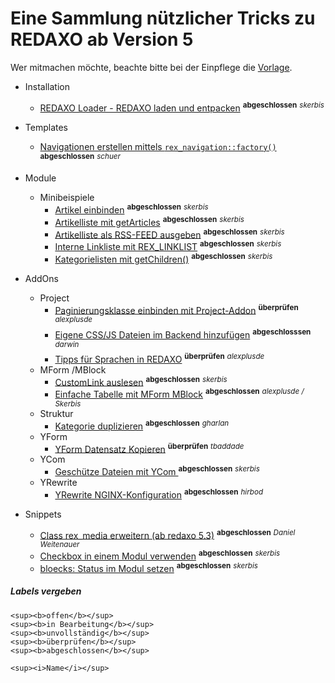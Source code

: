 # Eine Sammlung nützlicher Tricks zu REDAXO ab Version 5

Wer mitmachen möchte, beachte bitte bei der Einpflege die [Vorlage](_vorlage.md). 

- Installation
    - [REDAXO Loader - REDAXO laden und entpacken](install_redaxo_loader.md) <sup><b>abgeschlossen</b></sup> <sup><i>skerbis</i></sup>

- Templates
    - [Navigationen erstellen mittels `rex_navigation::factory()`](templates_navigation-factory.md) <sup><b>abgeschlossen</b></sup> <sup><i>schuer</i></sup>

- Module
    - Minibeispiele
        - [Artikel einbinden](modul_minibeispiel_artikel_einbinden.md) <sup><b>abgeschlossen</b></sup> <sup><i>skerbis</i></sup>
        - [Artikelliste mit getArticles](modul_minibeispiel_artikelliste_mit_getarticles.md) <sup><b>abgeschlossen</b></sup> <sup><i>skerbis</i></sup>
        - [Artikelliste als RSS-FEED ausgeben](modul_minibeispiel_rss-feed.md) <sup><b>abgeschlossen</b></sup> <sup><i>skerbis</i></sup>
        - [Interne Linkliste mit REX_LINKLIST](modul_minibeispiel_interne_linkliste.md) <sup><b>abgeschlossen</b></sup> <sup><i>skerbis</i></sup>
        - [Kategorielisten mit getChildren()](modul_minibeispiel_kategorieliste_mit_getchildren.md) <sup><b>abgeschlossen</b></sup> <sup><i>skerbis</i></sup>

- AddOns   
    - Project
        - [Paginierungsklasse einbinden mit Project-Addon](addons_project_class_pagination.md) <sup><b>überprüfen</b></sup> <sup><i>alexplusde</i></sup>
        - [Eigene CSS/JS Dateien im Backend hinzufügen](addons_project_add_own_js_css_files.md) <sup><b>abgeschlosssen</b></sup> <sup><i>darwin</i></sup>
        - [Tipps für Sprachen in REDAXO](addons_project_clang.md) <sup><b>überprüfen</b></sup> <sup><i>alexplusde</i></sup>
    - MForm /MBlock
        - [CustomLink auslesen](addons_mform_customlink.md) <sup><b>abgeschlossen</b></sup> <sup><i>skerbis</i></sup>
        - [Einfache Tabelle mit MForm MBlock](modul_minibeispiel_mblock_tabelle.md) <sup><b>abgeschlossen</b></sup> <sup><i>alexplusde / Skerbis</i></sup>
    - Struktur
        - [Kategorie duplizieren](addons_structure_duplicate_category.md) <sup><b>abgeschlossen</b></sup> <sup><i>gharlan</i></sup>
    - YForm
        - [YForm Datensatz Kopieren]( addons_yform_copy_dataset.md) <sup><b>überprüfen</b></sup> <sup><i>tbaddade</i></sup> 
    - YCom
        - [Geschütze Dateien mit YCom ](addons_ycom_protected_files.md) <sup><b>abgeschlossen</b></sup> <sup><i>skerbis</i></sup>
    - YRewrite
        - [YRewrite NGINX-Konfiguration](addons_yrewrite_nginx.md) <sup><b>abgeschlossen</b></sup> <sup><i>hirbod</i></sup> 
  
- Snippets
    - [Class rex_media erweitern (ab redaxo 5.3)](snippet_klasse_rex_media_erweitern.md) <sup><b>abgeschlossen</b></sup> <sup><i>Daniel Weitenauer</i></sup>
    - [Checkbox in einem Modul verwenden](snippet_checkbox_in_out.md) <sup><b>abgeschlossen</b></sup> <sup><i>skerbis</i></sup>
    - [bloecks: Status im Modul setzen](snippet_bloecks_status_im_Modul_setzen.md) <sup><b>abgeschlossen</b></sup> <sup><i>skerbis</i></sup>
    

##### Labels vergeben

```
<sup><b>offen</b></sup>
<sup><b>in Bearbeitung</b></sup>
<sup><b>unvollständig</b></sup>
<sup><b>überprüfen</b></sup>
<sup><b>abgeschlossen</b></sup>

<sup><i>Name</i></sup>
```
